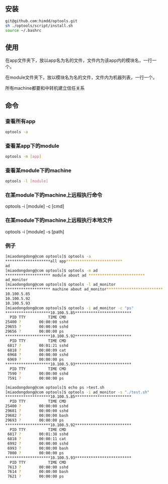 ## 安装
```bash
git@github.com:himdd/optools.git
sh ./optools/script/install.sh
source ~/.bashrc
```
## 使用

在app文件夹下，放以app名为名的文件，文件内为该app内的模块名，一行一个。

在module文件夹下，放以模块名为名的文件，文件内为机器列表，一行一个。

所有machine都要和中转机建立信任关系

## 命令
### 查看所有app
```bash
optools -a
```
### 查看某app下的module
```bash
optools -m [app]
```
### 查看某module下的machine
```bash
optools -l [module]
```
### 在某module下的machine上远程执行命令
optools -i [module] -c [cmd]

### 在某module下的machine上远程执行本地文件
optools -i [module] -s [path]

### 例子
```bash
[miaodongdong@com optools]$ optools -a
********************all app*************************
ad
[miaodongdong@com optools]$ optools -m ad
******************** module about ad *************************
ad_monitor
[miaodongdong@com optools]$ optools -l ad_monitor
******************** machine about ad_monitor*************************
10.100.5.85
10.100.5.92
10.100.5.93
[miaodongdong@com optools]$ optools -i ad_monitor -c "ps"
********************10.100.5.85*************************
  PID TTY          TIME CMD
25400 ?        00:00:00 sshd
29655 ?        00:00:00 sshd
29656 ?        00:00:00 ps
********************10.100.5.92*************************
  PID TTY          TIME CMD
 6817 ?        00:01:21 sshd
 6818 ?        00:00:09 cat
 6968 ?        00:00:00 sshd
 6969 ?        00:00:00 ps
********************10.100.5.93*************************
  PID TTY          TIME CMD
 7590 ?        00:00:00 sshd
 7591 ?        00:00:00 ps

[miaodongdong@com optools]$ echo ps >test.sh
[miaodongdong@com optools]$ optools -i ad_monitor -s "./test.sh"
********************10.100.5.85*************************
  PID TTY          TIME CMD
25400 ?        00:00:00 sshd
29681 ?        00:00:00 sshd
29682 ?        00:00:00 bash
29693 ?        00:00:00 ps
********************10.100.5.92*************************
  PID TTY          TIME CMD
 6817 ?        00:01:38 sshd
 6818 ?        00:00:11 cat
 6992 ?        00:00:00 sshd
 6993 ?        00:00:00 bash
 7000 ?        00:00:00 ps
********************10.100.5.93*************************
  PID TTY          TIME CMD
 7613 ?        00:00:00 sshd
 7614 ?        00:00:00 bash
 7621 ?        00:00:00 ps
```
